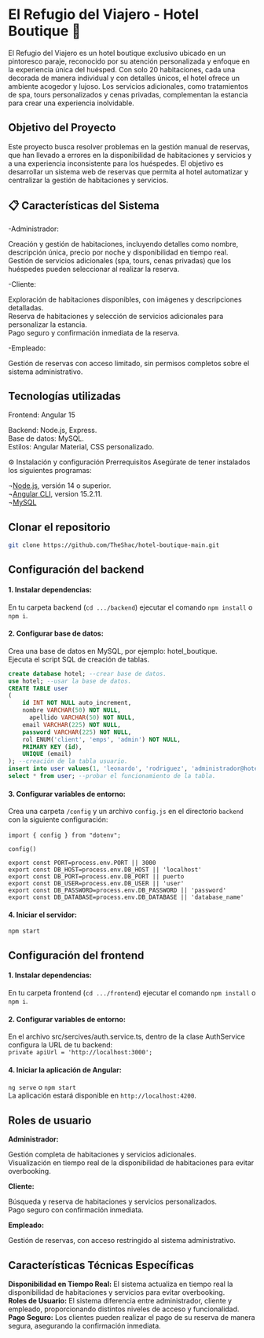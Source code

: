 # El Refugio del Viajero - Hotel Boutique 🏨

El Refugio del Viajero es un hotel boutique exclusivo ubicado en un pintoresco paraje, reconocido por su atención personalizada y enfoque en la experiencia única del huésped. Con solo 20 habitaciones, cada una decorada de manera individual y con detalles únicos, el hotel ofrece un ambiente acogedor y lujoso. Los servicios adicionales, como tratamientos de spa, tours personalizados y cenas privadas, complementan la estancia para crear una experiencia inolvidable.

## Objetivo del Proyecto

Este proyecto busca resolver problemas en la gestión manual de reservas, que han llevado a errores en la disponibilidad de habitaciones y servicios y a una experiencia inconsistente para los huéspedes. El objetivo es desarrollar un sistema web de reservas que permita al hotel automatizar y centralizar la gestión de habitaciones y servicios.

## 📋 Características del Sistema

-Administrador:

Creación y gestión de habitaciones, incluyendo detalles como nombre, descripción única, precio por noche y disponibilidad en tiempo real.<br/>
Gestión de servicios adicionales (spa, tours, cenas privadas) que los huéspedes pueden seleccionar al realizar la reserva.<br/>

-Cliente:

Exploración de habitaciones disponibles, con imágenes y descripciones detalladas.<br/>
Reserva de habitaciones y selección de servicios adicionales para personalizar la estancia.<br/>
Pago seguro y confirmación inmediata de la reserva.<br/>

-Empleado:

Gestión de reservas con acceso limitado, sin permisos completos sobre el sistema administrativo.<br/>

## Tecnologías utilizadas
Frontend: Angular 15

Backend: Node.js, Express.<br/>
Base de datos: MySQL.<br/>
Estilos: Angular Material, CSS personalizado.<br/>

⚙️ Instalación y configuración
Prerrequisitos
Asegúrate de tener instalados los siguientes programas:

¬[Node.js](https://nodejs.org/en), versión 14 o superior.<br/>
¬[Angular CLI](https://github.com/angular/angular-cli), version 15.2.11.<br/>
¬[MySQL](https://www.mysql.com)<br/>

## Clonar el repositorio

```bash
git clone https://github.com/TheShac/hotel-boutique-main.git
```

## Configuración del backend

#### 1. Instalar dependencias:
En tu carpeta backend (`cd .../backend`) ejecutar el comando `npm install` o `npm i`.

#### 2. Configurar base de datos:

Crea una base de datos en MySQL, por ejemplo: hotel_boutique.<br/>
Ejecuta el script SQL de creación de tablas.<br/>

```sql
create database hotel; --crear base de datos.
use hotel; --usar la base de datos.
CREATE TABLE user
(
    id INT NOT NULL auto_increment,
    nombre VARCHAR(50) NOT NULL,
	  apellido VARCHAR(50) NOT NULL,
    email VARCHAR(225) NOT NULL,
    password VARCHAR(225) NOT NULL,
    rol ENUM('client', 'emps', 'admin') NOT NULL,
    PRIMARY KEY (id),
    UNIQUE (email)
); --creación de la tabla usuario.
insert into user values(1, 'leonardo', 'rodriguez', 'administrador@hotel.com', 'admin123', 'admin'); --crear usuario en la base de datos.
select * from user; --probar el funcionamiento de la tabla.
```

#### 3. Configurar variables de entorno:

Crea una carpeta `/config` y un archivo `config.js` en el directorio `backend` con la siguiente configuración:<br/><br/>
`import { config } from "dotenv";`<br/>

`config()`<br/>

`export const PORT=process.env.PORT || 3000`<br/>
`export const DB_HOST=process.env.DB_HOST || 'localhost'`<br/>
`export const DB_PORT=process.env.DB_PORT || puerto`<br/>
`export const DB_USER=process.env.DB_USER || 'user'`<br/>
`export const DB_PASSWORD=process.env.DB_PASSWORD || 'password'`<br/>
`export const DB_DATABASE=process.env.DB_DATABASE || 'database_name'`<br/>

#### 4. Iniciar el servidor:

`npm start`<br/>

## Configuración del frontend
#### 1. Instalar dependencias:
En tu carpeta frontend (`cd .../frontend`) ejecutar el comando `npm install` o `npm i`.<br/>

#### 2. Configurar variables de entorno:
En el archivo src/sercives/auth.service.ts, dentro de la clase AuthService configura la URL de tu backend:<br/>
`private apiUrl = 'http://localhost:3000';`<br/>

#### 4. Iniciar la aplicación de Angular:
`ng serve` o `npm start` </br>
La aplicación estará disponible en `http://localhost:4200`.<br/>
## Roles de usuario
<strong>Administrador:</strong><br/>

Gestión completa de habitaciones y servicios adicionales.<br/>
Visualización en tiempo real de la disponibilidad de habitaciones para evitar overbooking.<br/>

<strong>Cliente:</strong><br/>

Búsqueda y reserva de habitaciones y servicios personalizados.<br/>
Pago seguro con confirmación inmediata.<br/>

<strong>Empleado:</strong><br/>

Gestión de reservas, con acceso restringido al sistema administrativo.<br/>
## Características Técnicas Específicas
<strong>Disponibilidad en Tiempo Real:</strong> El sistema actualiza en tiempo real la disponibilidad de habitaciones y servicios para evitar overbooking.<br/>
<strong>Roles de Usuario:</strong> El sistema diferencia entre administrador, cliente y empleado, proporcionando distintos niveles de acceso y funcionalidad.<br/>
<strong>Pago Seguro:</strong> Los clientes pueden realizar el pago de su reserva de manera segura, asegurando la confirmación inmediata.<br/>
